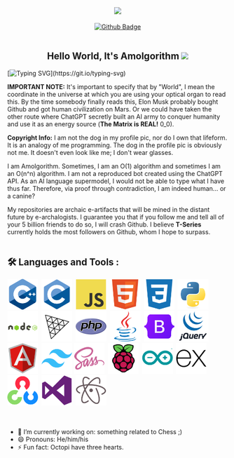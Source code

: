 <div id="header" align="center">
  <img src="https://media.giphy.com/media/M9gbBd9nbDrOTu1Mqx/giphy.gif" width="170"/>
  <br><br>
  <div id="badges" align="center">
  <a href="https://github.com/amolgorithm">
    <img src="https://img.shields.io/badge/Github-black?style=for-the-badge&logo=github&logoColor=white" alt="Github Badge"/>
  </a>
  <br>
  </div> 
  <img src="https://komarev.com/ghpvc/?username=amolgorithm&style=flat-square&color=blue" alt=""/>
  
  ## Hello World, It's Amolgorithm <img src="https://github.com/TheDudeThatCode/TheDudeThatCode/blob/master/Assets/Hi.gif" width="40"/>
</div>

  [![Typing SVG](https://readme-typing-svg.demolab.com?font=open+sans&weight=900&size=22&duration=3000&pause=1000&color=CF0000&multiline=true&width=800&height=100&separator=%3D&lines=%23include+%3Camolgorithm%3E%3Dstd%3A%3Afor_each(std%3A%3Aviewers%2C+%5B%5D()+%7B+std%3A%3Acout+%3C%3C+%22Welcome!%22+%7D);)](https://git.io/typing-svg)
  
**IMPORTANT NOTE:**  It's important to specify that by "World", I mean the coordinate in the universe at which you are using your optical organ to read this. By the time somebody finally reads this, Elon Musk probably bought Github and got human civilization on Mars. Or we could have taken the other route where ChatGPT secretly built an AI army to conquer humanity and use it as an energy source (**The Matrix is REAL!** 0_0). 

**Copyright Info:**  I am not the dog in my profile pic, nor do I own that lifeform. It is an analogy of me programming. The dog in the profile pic is obviously not me. It doesn't even look like me; I don't wear glasses.

I am Amolgorithm. Sometimes, I am an O(1) algorithm and sometimes I am an O(n^n) algorithm. I am not a reproduced bot created using the ChatGPT API. As an AI language supermodel, I would not be able to type what I have thus far. Therefore, via proof through contradiction, I am indeed human... or a canine?

My repositories are archaic e-artifacts that will be mined in the distant future by e-archalogists.
I guarantee you that if you follow me and tell all of your 5 billion friends to do so, I will crash Github. 
I believe **T-Series** currently holds the most followers on Github, whom I hope to surpass.
<br><br>
## :hammer_and_wrench: Languages and Tools :
<div>
  <img src="https://github.com/devicons/devicon/blob/master/icons/cplusplus/cplusplus-original.svg" title="C++" alt="C++" width="70" height="70"/>&nbsp;
  <img src="https://github.com/devicons/devicon/blob/master/icons/c/c-original.svg" title="C" alt="C" width="70" height="70"/>&nbsp;
  <img src="https://github.com/devicons/devicon/blob/master/icons/javascript/javascript-original.svg" title="JavaScript" alt="JavaScript" width="70" height="70"/>&nbsp;
  <img src="https://github.com/devicons/devicon/blob/master/icons/html5/html5-original.svg" title="HTML5" alt="HTML" width="70" height="70"/>&nbsp;
  <img src="https://github.com/devicons/devicon/blob/master/icons/css3/css3-plain.svg"  title="CSS3" alt="CSS" width="70" height="70"/>&nbsp;
  <img src="https://github.com/devicons/devicon/blob/master/icons/python/python-original.svg"  title="Python" alt="Py" width="70" height="70"/>&nbsp;
  <img src="https://github.com/devicons/devicon/blob/master/icons/nodejs/nodejs-original-wordmark.svg" title="NodeJS" alt="NodeJS" width="70" height="70"/>&nbsp;
  <img src="https://github.com/devicons/devicon/blob/master/icons/threejs/threejs-original.svg" title="threejs" alt="threejs" width="70" height="70"/>&nbsp;
  <img src="https://github.com/devicons/devicon/blob/master/icons/php/php-original.svg" title="PHP" alt="PHP" width="70" height="70"/>&nbsp;
  <img src="https://github.com/devicons/devicon/blob/master/icons/java/java-original.svg" title="Java" alt="Java" width="70" height="70"/>&nbsp;
  <img src="https://github.com/devicons/devicon/blob/master/icons/bootstrap/bootstrap-original.svg" title="Bootstrap" alt="Bootstrap" width="70" height="70"/>&nbsp;
  <img src="https://github.com/devicons/devicon/blob/master/icons/jquery/jquery-original-wordmark.svg" title="jq" alt="jq" width="70" height="70"/>&nbsp;
  <img src="https://github.com/devicons/devicon/blob/master/icons/angularjs/angularjs-original.svg" title="angjs" alt="angjs" width="70" height="70"/>&nbsp;
  <img src="https://github.com/devicons/devicon/blob/master/icons/tailwindcss/tailwindcss-plain.svg" title="tw" alt="tw" width="70" height="70"/>&nbsp;<img 
  <img src="https://github.com/devicons/devicon/blob/master/icons/sass/sass-original.svg" title="sass" alt="sass" width="70" height="70"/>&nbsp;
  <img src="https://github.com/devicons/devicon/blob/master/icons/raspberrypi/raspberrypi-original.svg" title="rpi" alt="rpi" width="70" height="70"/>&nbsp;
  <img src="https://github.com/devicons/devicon/blob/master/icons/arduino/arduino-original.svg" title="ard" alt="ard" width="70" height="70"/>&nbsp;
  <img src="https://github.com/devicons/devicon/blob/master/icons/express/express-original.svg" title="ex" alt="ex" width="70" height="70"/>&nbsp;
  <img src="https://github.com/devicons/devicon/blob/master/icons/opencv/opencv-original.svg" title="cv" alt="cv" width="70" height="70"/>&nbsp;
  <img src="https://github.com/devicons/devicon/blob/master/icons/visualstudio/visualstudio-plain.svg" title="VS" alt="VS" width="70" height="70"/>&nbsp;
  <img src="https://github.com/devicons/devicon/blob/master/icons/atom/atom-original.svg" title="atom" alt="atom" width="70" height="70"/>&nbsp;
</div>
<br>
<br>

- 🔭 I’m currently working on: something related to Chess ;)
- 😄 Pronouns: He/him/his
- ⚡ Fun fact: Octopi have three hearts.
